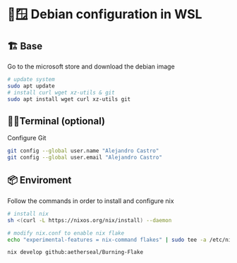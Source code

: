 # 🐧🪟 Debian configuration in WSL

## 🏗️ Base

Go to the microsoft store and download the debian image

```bash
# update system
sudo apt update
# install curl wget xz-utils & git
sudo apt install wget curl xz-utils git
```

## 🧑‍💻Terminal (optional)

Configure Git

```bash
git config --global user.name "Alejandro Castro"
git config --global user.email "Alejandro Castro"
```

## 📦 Enviroment

Follow the commands in order to install and configure nix

```bash
# install nix
sh <(curl -L https://nixos.org/nix/install) --daemon

# modify nix.conf to enable nix flake
echo "experimental-features = nix-command flakes" | sudo tee -a /etc/nix/nix.conf

nix develop github:aetherseal/Burning-Flake
```
